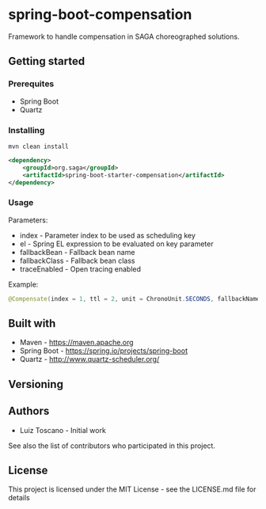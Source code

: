 # spring-boot-compensation

Framework to handle compensation in SAGA choreographed solutions.

## Getting started

### Prerequites
* Spring Boot
* Quartz

### Installing

```
mvn clean install
```

```xml
<dependency>
	<groupId>org.saga</groupId>
	<artifactId>spring-boot-starter-compensation</artifactId>
</dependency>
```

### Usage

Parameters:
* index - Parameter index to be used as scheduling key
* el - Spring EL expression to be evaluated on key parameter
* fallbackBean - Fallback bean name
* fallbackClass - Fallback bean class
* traceEnabled - Open tracing enabled

Example:

```java
@Compensate(index = 1, ttl = 2, unit = ChronoUnit.SECONDS, fallbackName = "transferFallback", fallbackClass = TransferFallback.class, traceEnabled = true)
```

## Built with

* Maven - https://maven.apache.org
* Spring Boot - https://spring.io/projects/spring-boot
* Quartz - http://www.quartz-scheduler.org/

## Versioning

## Authors

* Luiz Toscano - Initial work

See also the list of contributors who participated in this project.

## License

This project is licensed under the MIT License - see the LICENSE.md file for details
